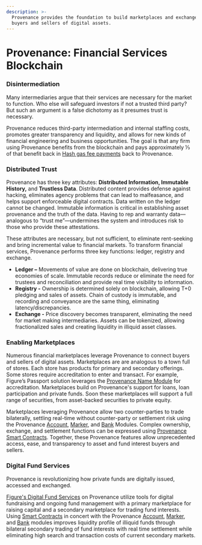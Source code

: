 ```yaml
---
description: >-
  Provenance provides the foundation to build marketplaces and exchanges for
  buyers and sellers of digital assets.
---
```


# Provenance: Financial Services Blockchain

### Disintermediation

Many intermediaries argue that their services are necessary for the market to function. Who else will safeguard investors if not a trusted third party?  But such an argument is a false dichotomy as it presumes trust is necessary.

Provenance reduces third-party intermediation and internal staffing costs, promotes greater transparency and liquidity, and allows for new kinds of financial engineering and business opportunities. The goal is that any firm using Provenance benefits from the blockchain and pays approximately ⅓ of that benefit back in [Hash gas fee payments](../../contributing/adr/300-core-concepts/301-hash.md) back to Provenance.

### Distributed Trust

Provenance has three key attributes: **Distributed Information, Immutable History,** and **Trustless Data**.  Distributed content provides defense against hacking, eliminates agency problems that can lead to malfeasance, and helps support enforceable digital contracts. Data written on the ledger cannot be changed. Immutable information is critical in establishing asset provenance and the truth of the data. Having to rep and warranty data—analogous to “trust me”—undermines the system and introduces risk to those who provide these attestations.

These attributes are necessary, but not sufficient, to eliminate rent-seeking and bring incremental value to financial markets. To transform financial services, Provenance performs three key functions: ledger, registry and exchange.

* **Ledger –** Movements of value are done on blockchain, delivering true economies of scale.  Immutable records reduce or eliminate the need for trustees and reconciliation and provide real time visibility to information.
* **Registry -** Ownership is determined solely on blockchain, allowing T+0 pledging and sales of assets. Chain of custody is immutable, and recording and conveyance are the same thing, eliminating latency/discrepancies.
* **Exchange -** Price discovery becomes transparent, eliminating the need for market making intermediaries. Assets can be tokenized, allowing fractionalized sales and creating liquidity in illiquid asset classes.

### Enabling Marketplaces

Numerous financial marketplaces leverage Provenance to connect buyers and sellers of digital assets.  Marketplaces are are analogous to a town full of stores. Each store has products for primary and secondary offerings. Some stores require accreditation to enter and transact. For example, Figure’s Passport solution leverages the [Provenance Name Module](../../modules/name-module.md) for accreditation. Marketplaces build on Provenance's support for loans, loan participation and private funds. Soon these marketplaces will support a full range of securities, from asset-backed securities to private equity.

Marketplaces leveraging Provenance allow two counter-parties to trade bilaterally, settling real-time without counter-party or settlement risk using the Provenance [Account](../../modules/inherited-modules.md), [Marker](../../modules/marker-module.md), and [Bank](../../modules/inherited-modules.md) Modules. Complex ownership, exchange, and settlement functions can be expressed using [Provenance Smart Contracts](../../modules/provwasm-smart-contracts.md).  Together, these Provenance features allow unprecedented access, ease, and transparency to asset and fund interest buyers and sellers.  

### Digital Fund Services

Provenance is revolutionizing how private funds are digitally issued, accessed and exchanged.

[Figure's Digital Fund Services](https://provenance.io/#digital-fund-services) on Provenance utilize tools for digital fundraising and ongoing fund management with a primary marketplace for raising capital and a secondary marketplace for trading fund interests.  Using [Smart Contracts](../../modules/provwasm-smart-contracts.md) in concert with the Provenance [Account](../../modules/inherited-modules.md), [Marker](../../modules/marker-module.md), and [Bank](../../modules/inherited-modules.md) modules improves liquidity profile of illiquid funds through bilateral secondary trading of fund interests with real time settlement while eliminating high search and transaction costs of current secondary markets.

